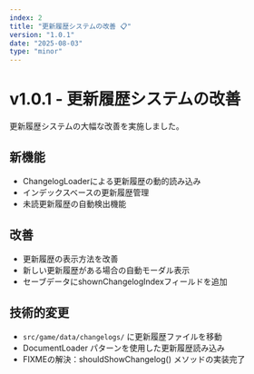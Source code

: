 ```yaml
---
index: 2
title: "更新履歴システムの改善 📋"
version: "1.0.1"
date: "2025-08-03"
type: "minor"
---
```


# v1.0.1 - 更新履歴システムの改善

更新履歴システムの大幅な改善を実施しました。

## 新機能
- ChangelogLoaderによる更新履歴の動的読み込み
- インデックスベースの更新履歴管理
- 未読更新履歴の自動検出機能

## 改善
- 更新履歴の表示方法を改善
- 新しい更新履歴がある場合の自動モーダル表示
- セーブデータにshownChangelogIndexフィールドを追加

## 技術的変更
- `src/game/data/changelogs/` に更新履歴ファイルを移動
- DocumentLoader パターンを使用した更新履歴読み込み
- FIXMEの解決：shouldShowChangelog() メソッドの実装完了